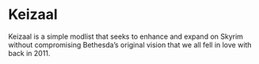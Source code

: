 # Keizaal
Keizaal is a simple modlist that seeks to enhance and expand on Skyrim without compromising Bethesda’s original vision that we all fell in love with back in 2011.
